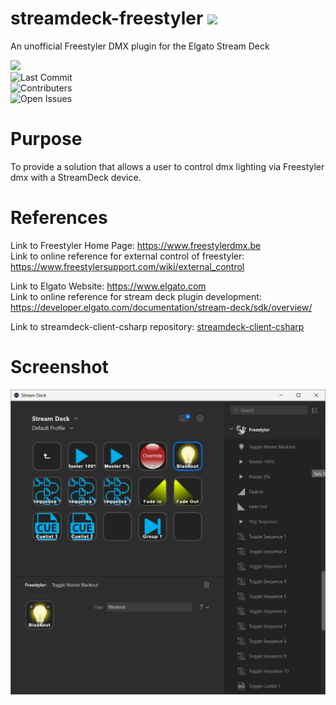 # streamdeck-freestyler ![](https://www.freestylersupport.com/wiki/_media/fs_logo.gif)
An unofficial Freestyler DMX plugin for the Elgato Stream Deck

![](https://img.shields.io/static/v1?label=&message=Unofficial&color=critical)</br>
![Last Commit](https://img.shields.io/github/last-commit/jwileyfl/streamdeck-freestyler?style=plastic)</br>
![Contributers](https://img.shields.io/github/contributors/jwileyfl/streamdeck-freestyler?style=plastic)</br>
![Open Issues](https://img.shields.io/github/issues-raw/jwileyfl/streamdeck-freestyler?style=plastic)

# Purpose
To provide a solution that allows a user to control dmx lighting via Freestyler dmx with a StreamDeck device.

# References
Link to Freestyler Home Page: https://www.freestylerdmx.be</br>
Link to online reference for external control of freestyler: https://www.freestylersupport.com/wiki/external_control

Link to Elgato Website: https://www.elgato.com</br>
Link to online reference for stream deck plugin development: https://developer.elgato.com/documentation/stream-deck/sdk/overview/

Link to streamdeck-client-csharp repository: [streamdeck-client-csharp](https://github.com/TyrenDe/streamdeck-client-csharp)
# Screenshot
![StreamDeck Screenshot](https://github.com/jwileyfl/streamdeck-freestyler/blob/main/StreamDeckScreenshot.png?raw=true)
